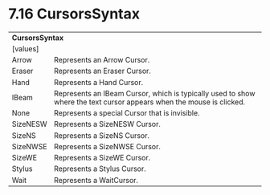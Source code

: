 <html dir="LTR" xmlns:mshelp="http://msdn.microsoft.com/mshelp" xmlns:ddue="http://ddue.schemas.microsoft.com/authoring/2003/5" xmlns:xlink="http://www.w3.org/1999/xlink" xmlns:tool="http://www.microsoft.com/tooltip">

<body>
 <input type="hidden" id="userDataCache" class="userDataStyle">
 <input type="hidden" id="hiddenScrollOffset">
 <img id="dropDownImage" style="display:none; height:0; width:0;" src="../local/drpdown.gif">
 <img id="dropDownHoverImage" style="display:none; height:0; width:0;" src="../local/drpdown_orange.gif">
 <img id="collapseImage" style="display:none; height:0; width:0;" src="../local/collapse.gif">
 <img id="expandImage" style="display:none; height:0; width:0;" src="../local/exp.gif">
 <img id="collapseAllImage" style="display:none; height:0; width:0;" src="../local/collall.gif">
 <img id="expandAllImage" style="display:none; height:0; width:0;" src="../local/expall.gif">
 <img id="copyImage" style="display:none; height:0; width:0;" src="../local/copycode.gif">
 <img id="copyHoverImage" style="display:none; height:0; width:0;" src="../local/copycodeHighlight.gif">
 <div id="header"><h1 class="heading">7.16 CursorsSyntax</h1></div>

 <div id="mainSection">
 <div id="mainBody">
 <div id="allHistory" class="saveHistory" onsave="saveAll()" onload="loadAll()"></div>
 <p xmlns:wsd="http://wsdev.schemas.microsoft.com/authoring/2008/2" xmlns:msxsl="urn:schemas-microsoft-com:xslt" xmlns:script="urn:script" xmlns:build="urn:build">
 </p>
 <div id="sectionSection0" class="section" name="collapseableSection">
 <content xmlns="http://ddue.schemas.microsoft.com/authoring/2003/5" xmlns:wsd="http://wsdev.schemas.microsoft.com/authoring/2008/2" xmlns:msxsl="urn:schemas-microsoft-com:xslt" xmlns:script="urn:script" xmlns:build="urn:build">
 </content>
 </div>
 <div id="sectionSection1" class="section" name="collapseableSection">
 <content xmlns="http://ddue.schemas.microsoft.com/authoring/2003/5" xmlns:wsd="http://wsdev.schemas.microsoft.com/authoring/2008/2" xmlns:msxsl="urn:schemas-microsoft-com:xslt" xmlns:script="urn:script" xmlns:build="urn:build">
 <table class="ProtocolAuthoredTable" xmlns="">
 <tr><td colspan="2">
 <b>CursorsSyntax</b> </td>
 </tr>
 <tr><td><div class="indent0">[values]</div></td>
 <td></td>
 </tr>
 <tr><td><div class="indent2">Arrow</div></td>
 <td>Represents an Arrow Cursor.</td>
 </tr>
 <tr><td><div class="indent2">Eraser</div></td>
 <td>Represents an Eraser Cursor.</td>
 </tr>
 <tr><td><div class="indent2">Hand</div></td>
 <td>Represents a Hand Cursor.</td>
 </tr>
 <tr><td><div class="indent2">IBeam</div></td>
 <td>Represents an IBeam Cursor, which is typically used to show where the text cursor appears when the mouse is clicked.</td>
 </tr>
 <tr><td><div class="indent2">None</div></td>
 <td>Represents a special Cursor that is invisible.</td>
 </tr>
 <tr><td><div class="indent2">SizeNESW</div></td>
 <td>Represents a SizeNESW Cursor.</td>
 </tr>
 <tr><td><div class="indent2">SizeNS</div></td>
 <td>Represents a SizeNS Cursor.</td>
 </tr>
 <tr><td><div class="indent2">SizeNWSE</div></td>
 <td>Represents a SizeNWSE Cursor.</td>
 </tr>
 <tr><td><div class="indent2">SizeWE</div></td>
 <td>Represents a SizeWE Cursor.</td>
 </tr>
 <tr><td><div class="indent2">Stylus</div></td>
 <td>Represents a Stylus Cursor.</td>
 </tr>
 <tr><td><div class="indent2">Wait</div></td>
 <td>Represents a WaitCursor.</td>
 </tr>
</table>
 </content>
 </div>
 <!--[if gte IE 5]>
 <tool:tip element="languageFilterToolTip" avoidmouse="false"/>
 <![endif]-->
 </div>
 <a name="feedback"></a><span></span>
 </div>
</body></html>
